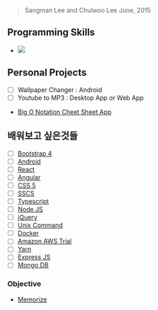 > Sangman Lee and Chulwoo Lee June, 2015
## Programming Skills
- ![](https://angular.io/assets/images/favicons/favicon-32x32.png)


## Personal Projects
- [ ] Wallpaper Changer : Android
- [ ] Youtube to MP3 : Desktop App or Web App
* [Big O Notation Cheet Sheet App]()

## 배워보고 싶은것들
- [ ] [Bootstrap 4]() 
- [ ] [Android]()
- [ ] [React]()
- [ ] [Angular]()
- [ ] [CSS 5]()
- [ ] [SSCS]()
- [ ] [Typescript]()
- [ ] [Node JS]()
- [ ] [jQuery]()
- [ ] [Unix Command]()
- [ ] [Docker]()
- [ ] [Amazon AWS Trial]()
- [ ] [Yarn]()
- [ ] [Express JS](https://expressjs.com/)
- [ ] [Mongo DB](https://www.mongodb.com/)

### Objective
- [Memorize](https://www.geeksforgeeks.org/must-do-coding-questions-for-companies-like-amazon-microsoft-adobe/)
